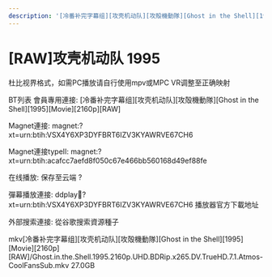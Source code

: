 ```yaml
---
description: '[冷番补完字幕组][攻壳机动队][攻殻機動隊][Ghost in the Shell][1995][Movie][2160p][RAW]'
---
```


# \[RAW]攻壳机动队 1995

杜比视界格式，如需PC播放请自行使用mpv或MPC VR调整至正确映射



BT列表 會員專用連接: \[冷番补完字幕组]\[攻壳机动队]\[攻殻機動隊]\[Ghost in the Shell]\[1995]\[Movie]\[2160p]\[RAW]

Magnet連接: magnet:?xt=urn:btih:VSX4Y6XP3DYFBRT6IZV3KYAWRVE67CH6

Magnet連接typeII: magnet:?xt=urn:btih:acafcc7aefd8f050c67e466bb560168d49ef88fe

在线播放: 保存至云端 ?

彈幕播放連接: ddplay:magnet:?xt=urn:btih:VSX4Y6XP3DYFBRT6IZV3KYAWRVE67CH6 播放器官方下載地址

外部搜索連接: 從谷歌搜索資源種子

mkv\[冷番补完字幕组]\[攻壳机动队]\[攻殻機動隊]\[Ghost in the Shell]\[1995]\[Movie]\[2160p]\[RAW]/Ghost.in.the.Shell.1995.2160p.UHD.BDRip.x265.DV.TrueHD.7.1.Atmos-CoolFansSub.mkv 27.0GB

